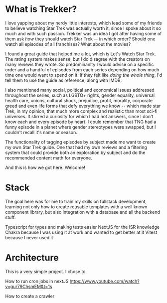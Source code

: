 # What is Trekker?

I love yapping about my nerdy little interests, which lead some of my friends to believe watching Star Trek was actually worth it, since I spoke about it so much and with such passion. Trekker was an idea I got after having some of them ask _how_ they should watch Star Trek -- in which order? Should one watch all episodes of all franchises? What about the movies?

I found a great guide that helped me a lot, which is Let's Watch Star Trek. The rating system makes sense, but I do disagree with the creators on many reviews they wrote. So predominanlty I would advise on a specific order and a handful of episodes from each series depending on how much time one would want to spend on it. If they felt like _doing the whole thing_, I'd tell them to use the guide as reference, along with IMDB.

I also mentioned many social, political and economical issues addressed throughout the series, such as LGBTQ+ rights, gender equality, universal health care, unions, cultural shock, prejudice, profit, morality, corporate greed and even life forms that defy everything we know -- which made star Trek, in my opinion, that much more complex and realistic than most sci-fi universes. It stirred a curiosity for which I had not answers, since I don't know each and every episode by heart. I could remember that TNG had a funny episode in a planet where gender stereotypes were swapped, but I couldn't recall it's name or season.

The functionality of tagging episodes by subject made me want to create my own Star Trek guide. One that had my own reviews and a filtering system that could provide both an exploration by subject and do the recommended content math for everyone. 

And this is how we got here. Welcome!

# Stack
The goal here was for me to train my skills on fullstack development, learning not only how to create reusable templates with a well known component library, but also integration with a database and all the backend stuff.

Typescript for types and making tests easier
NextJS for the ISR knowledge
Chakra because I was using it at work and wanted to get better at it
Vitest because I never used it

# Architecture
This is a very simple project. I chose to 

How to run cron jobs in nextJS
https://www.youtube.com/watch?v=gur79ChsmEM&t=1s

How to create a crawler
